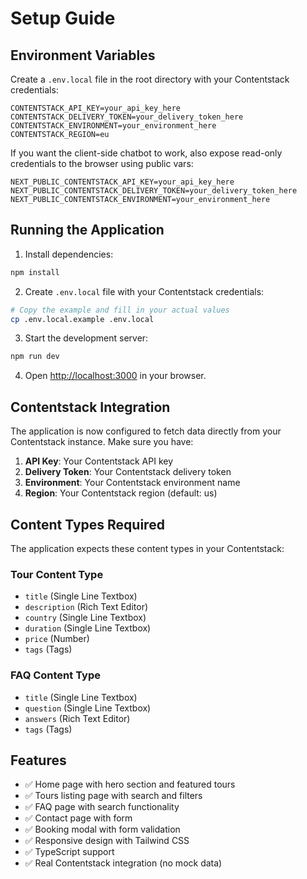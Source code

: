 # Setup Guide

## Environment Variables

Create a `.env.local` file in the root directory with your Contentstack credentials:

```env
CONTENTSTACK_API_KEY=your_api_key_here
CONTENTSTACK_DELIVERY_TOKEN=your_delivery_token_here
CONTENTSTACK_ENVIRONMENT=your_environment_here
CONTENTSTACK_REGION=eu
```

If you want the client-side chatbot to work, also expose read-only credentials to the browser using public vars:

```env
NEXT_PUBLIC_CONTENTSTACK_API_KEY=your_api_key_here
NEXT_PUBLIC_CONTENTSTACK_DELIVERY_TOKEN=your_delivery_token_here
NEXT_PUBLIC_CONTENTSTACK_ENVIRONMENT=your_environment_here
```

## Running the Application

1. Install dependencies:
```bash
npm install
```

2. Create `.env.local` file with your Contentstack credentials:
```bash
# Copy the example and fill in your actual values
cp .env.local.example .env.local
```

3. Start the development server:
```bash
npm run dev
```

4. Open [http://localhost:3000](http://localhost:3000) in your browser.

## Contentstack Integration

The application is now configured to fetch data directly from your Contentstack instance. Make sure you have:

1. **API Key**: Your Contentstack API key
2. **Delivery Token**: Your Contentstack delivery token  
3. **Environment**: Your Contentstack environment name
4. **Region**: Your Contentstack region (default: us)

## Content Types Required

The application expects these content types in your Contentstack:

### Tour Content Type
- `title` (Single Line Textbox)
- `description` (Rich Text Editor)
- `country` (Single Line Textbox)
- `duration` (Single Line Textbox)
- `price` (Number)
- `tags` (Tags)

### FAQ Content Type
- `title` (Single Line Textbox)
- `question` (Single Line Textbox)
- `answers` (Rich Text Editor)
- `tags` (Tags)

## Features

- ✅ Home page with hero section and featured tours
- ✅ Tours listing page with search and filters
- ✅ FAQ page with search functionality
- ✅ Contact page with form
- ✅ Booking modal with form validation
- ✅ Responsive design with Tailwind CSS
- ✅ TypeScript support
- ✅ Real Contentstack integration (no mock data)
